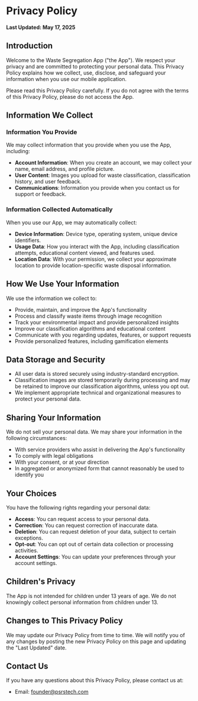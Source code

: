 # Privacy Policy

**Last Updated: May 17, 2025**

## Introduction

Welcome to the Waste Segregation App ("the App"). We respect your privacy and are committed to protecting your personal data. This Privacy Policy explains how we collect, use, disclose, and safeguard your information when you use our mobile application.

Please read this Privacy Policy carefully. If you do not agree with the terms of this Privacy Policy, please do not access the App.

## Information We Collect

### Information You Provide

We may collect information that you provide when you use the App, including:

- **Account Information**: When you create an account, we may collect your name, email address, and profile picture.
- **User Content**: Images you upload for waste classification, classification history, and user feedback.
- **Communications**: Information you provide when you contact us for support or feedback.

### Information Collected Automatically

When you use our App, we may automatically collect:

- **Device Information**: Device type, operating system, unique device identifiers.
- **Usage Data**: How you interact with the App, including classification attempts, educational content viewed, and features used.
- **Location Data**: With your permission, we collect your approximate location to provide location-specific waste disposal information.

## How We Use Your Information

We use the information we collect to:

- Provide, maintain, and improve the App's functionality
- Process and classify waste items through image recognition
- Track your environmental impact and provide personalized insights
- Improve our classification algorithms and educational content
- Communicate with you regarding updates, features, or support requests
- Provide personalized features, including gamification elements

## Data Storage and Security

- All user data is stored securely using industry-standard encryption.
- Classification images are stored temporarily during processing and may be retained to improve our classification algorithms, unless you opt out.
- We implement appropriate technical and organizational measures to protect your personal data.

## Sharing Your Information

We do not sell your personal data. We may share your information in the following circumstances:

- With service providers who assist in delivering the App's functionality
- To comply with legal obligations
- With your consent, or at your direction
- In aggregated or anonymized form that cannot reasonably be used to identify you

## Your Choices

You have the following rights regarding your personal data:

- **Access**: You can request access to your personal data.
- **Correction**: You can request correction of inaccurate data.
- **Deletion**: You can request deletion of your data, subject to certain exceptions.
- **Opt-out**: You can opt out of certain data collection or processing activities.
- **Account Settings**: You can update your preferences through your account settings.

## Children's Privacy

The App is not intended for children under 13 years of age. We do not knowingly collect personal information from children under 13.

## Changes to This Privacy Policy

We may update our Privacy Policy from time to time. We will notify you of any changes by posting the new Privacy Policy on this page and updating the "Last Updated" date.

## Contact Us

If you have any questions about this Privacy Policy, please contact us at:

- Email: founder@psrstech.com
